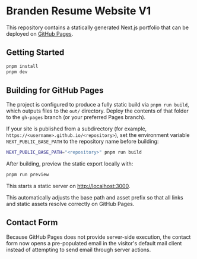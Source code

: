 # Branden Resume Website V1

This repository contains a statically generated Next.js portfolio that can be deployed on [GitHub Pages](https://pages.github.com/).

## Getting Started

```bash
pnpm install
pnpm dev
```

## Building for GitHub Pages

The project is configured to produce a fully static build via `pnpm run build`, which outputs files to the `out/` directory. Deploy the contents of that folder to the `gh-pages` branch (or your preferred Pages branch).

If your site is published from a subdirectory (for example, `https://<username>.github.io/<repository>`), set the environment variable `NEXT_PUBLIC_BASE_PATH` to the repository name before building:

```bash
NEXT_PUBLIC_BASE_PATH="<repository>" pnpm run build
```

After building, preview the static export locally with:

```bash
pnpm run preview
```

This starts a static server on [http://localhost:3000](http://localhost:3000).

This automatically adjusts the base path and asset prefix so that all links and static assets resolve correctly on GitHub Pages.

## Contact Form

Because GitHub Pages does not provide server-side execution, the contact form now opens a pre-populated email in the visitor's default mail client instead of attempting to send email through server actions.
